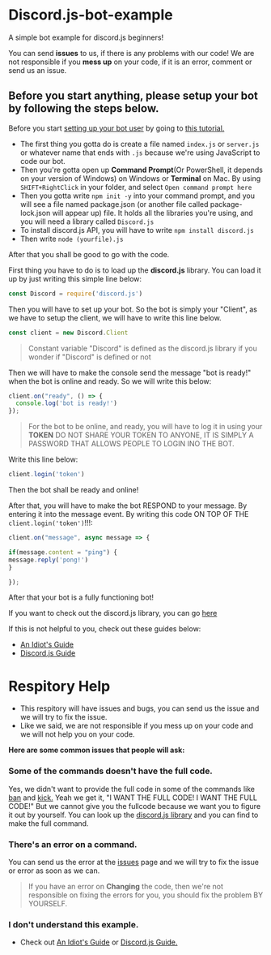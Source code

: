 # Discord.js-bot-example
A simple bot example for discord.js beginners!

You can send **issues** to us, if there is any problems with our code!
We are not responsible if you **mess up** on your code, if it is an error, comment or send us an issue.

## Before you start anything, please setup your bot by following the steps below.
Before you start [setting up your bot user](https://discordapp.com/developers/docs) by going to [this tutorial.](https://anidiots.guide/first-bot/your-first-bot)

- The first thing you gotta do is create a file named `index.js` or `server.js` or whatever name that ends with `.js` because we're using JavaScript to code our bot.
- Then you're gotta open up **Command Prompt**(Or PowerShell, it depends on your version of Windows) on Windows or **Terminal** on Mac. By using `SHIFT+RightClick` in your folder, and select `Open command prompt here`
- Then you gotta write `npm init -y` into your command prompt, and you will see a file named package.json (or another file called package-lock.json will appear up) file. It holds all the libraries you're using, and you will need a library called `Discord.js`
- To install discord.js API, you will have to write `npm install discord.js`
- Then write `node (yourfile).js`

After that you shall be good to go with the code.

First thing you have to do is to load up the **discord.js** library.
You can load it up by just writing this simple line below:

```js
const Discord = require('discord.js')
```
Then you will have to set up your bot. 
So the bot is simply your "Client", as we have to setup the client, we will have to write this line below.

```js
const client = new Discord.Client
```
> Constant variable "Discord" is defined as the discord.js library if you wonder if "Discord" is defined or not

Then we will have to make the console send the message "bot is ready!" when the bot is online and ready. So we will write this below:

```js
client.on("ready", () => {
  console.log('bot is ready!')
});
```

> For the bot to be online, and ready, you will have to log it in using your **TOKEN**
> DO NOT SHARE YOUR TOKEN TO ANYONE, IT IS SIMPLY A PASSWORD THAT ALLOWS PEOPLE TO LOGIN INO THE BOT.

Write this line below:

```js
client.login('token')
```
Then the bot shall be ready and online!

After that, you will have to make the bot RESPOND to your message. By entering it into the message event.
By writing this code ON TOP OF THE `client.login('token')`!!!:

```js
client.on("message", async message => {

if(message.content = "ping") {
message.reply('pong!')
}

});
```
After that your bot is a fully functioning bot!

If you want to check out the discord.js library, you can go [here](discord.js.org)

If this is not helpful to you, check out these guides below:
- [An Idiot's Guide](http://anidiots.guide)
- [Discord.js Guide](https://discordjs.guide)

Respitory Help
==================================
- This respitory will have issues and bugs, you can send us the issue and we will try to fix the issue.
- Like we said, we are not responsible if you mess up on your code and we will not help you on your code.

**Here are some common issues that people will ask:**

### Some of the commands doesn't have the full code.
Yes, we didn't want to provide the full code in some of the commands like [ban](https://github.com/ElectroCrysZtaL/Discord.js-bot-example/blob/master/commands/ban.js) and [kick.](https://github.com/ElectroCrysZtaL/Discord.js-bot-example/blob/master/commands/kick.js)
Yeah we get it, "I WANT THE FULL CODE! I WANT THE FULL CODE!" But we cannot give you the fullcode because we want you to figure it out by yourself. You can look up the [discord.js library](discord.js.org) and you can find to make the full command.
### There's an error on a command.
You can send us the error at the [issues](https://github.com/ElectroCrysZtaL/Discord.js-bot-example/issues) page and we will try to fix the issue or error as soon as we can.

> If you have an error on **Changing** the code, then we're not responsible on fixing the errors for you, you should fix the problem BY YOURSELF.

### I don't understand this example.
- Check out [An Idiot's Guide](http://anidiots.guide) or [Discord.js Guide.](https://discordjs.guide)

